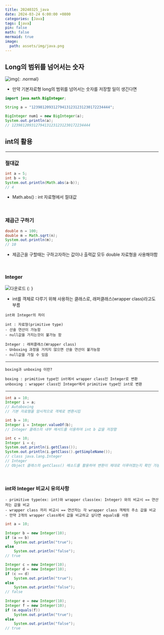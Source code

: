 ```yaml
---
title: 20240325_java
date: 2024-03-24 6:00:00 +0800
categories: [Java]
tags: [java]
pin: false
math: false
mermaid: true
image:
  path: assets/img/java.png
---
```



## Long의 범위를 넘어서는 숫자
![img](https://github.com/alphathx13/alphathx13.github.io/assets/163115993/517ce123-8b8a-47f7-b1b8-2546bdad83c8){: .normal}

- 만약 기본자료형 long의 범위를 넘어서는 숫자를 저장할 일이 생긴다면

```java
import java.math.BigInteger;

String a = "123981209312794131231231230172234444";

BigInteger num1 = new BigInteger(a);
System.out.println(a);
// 123981209312794131231231230172234444
```


## int의 활용
<hr style="border:1px solid white">

### 절대값
```java
int a = 5;
int b = 9;
System.out.println(Math.abs(a-b));
// 4
```
- Math.abs() : int 자료형에서 절대값

<br/>

### 제곱근 구하기
```java
double n = 100;
double m = Math.sqrt(n);
System.out.println(m);
// 10
```
- 제곱근을 구할때는 구하고자하는 값이나 출력값 모두 double 자료형을 사용해야함

<br/>

### Integer
![다운로드](https://github.com/alphathx13/alphathx13.github.io/assets/163115993/55309f69-3df5-4960-a2e2-2e8f9a6065c2) {: }
- int를 객체로 다루기 위해 사용하는 클래스로, 래퍼클래스(wrapper class)라고도 부름

``` 
int와 Integer의 차이

int : 자료형(primitive type)
- 산술 연산이 가능함
- null값을 가지는것이 불가능 함

Integer : 래퍼클래스(Wrapper class)
- Unboxing 과정을 거치지 않으면 산술 연산이 불가능함
- null값을 가질 수 있음
```

<hr style="border:1px solid white">

``` 
boxing과 unboxing 이란?

boxing : primitive type인 int에서 wrapper class인 Integer로 변환
unboxing : wrapper class인 Integer에서 primitive type인 int로 변환
```

<hr style="border:1px solid white">

```java
int a = 10;
Integer i = a; 
// Autoboxing
// 기본 자료형을 암시적으로 객체로 변환시킴

int b = 10;
Integer i = Integer.valueOf(b); 
// Integer 클래스의 내부 메서드를 이용하여 int b 값을 저장함

int c = 10;
Integer i = c;
System.out.println(i.getClass());
System.out.println(i.getClass().getSimpleName());
// class java.lang.Integer
// Integer
// Object 클래스의 getClass() 메소드를 활용하여 변환이 제대로 이루어졌는지 확인 가능함
```

<br/>

### int와 Integer 비교시 유의사항
```
- primitive type(ex: int)와 wrapper class(ex: Integer) 와의 비교시 == 연산자는 값을 비교
- wrapper class 끼리 비교시 == 연산자는 각 wrapper class 객체의 주소 값을 비교
- 만약 2개의 wrapper class에서 값을 비교하교 싶다면 equals를 사용
```

```java
int a = 10;
		
Integer b = new Integer(10); 
if (a == b)	
	System.out.println("true");
else 
	System.out.println("false");
// true			

Integer c = new Integer(10); 
Integer d = new Integer(10); 
if (c == d)	
	System.out.println("true");
else 
	System.out.println("false");
// false		
  
Integer e = new Integer(10); 
Integer f = new Integer(10); 
if (e.equals(f))	
	System.out.println("true");
else 
	System.out.println("false");
// true
```


